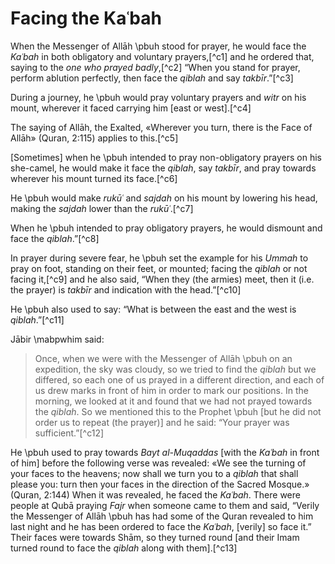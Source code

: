 
# Facing the Kaʿbah

When the Messenger of Allāh \pbuh stood for prayer, he would face the _Kaʿbah_ in both obligatory and voluntary prayers,[^c1] and he ordered that, saying to the _one who prayed badly_,[^c2] “When you stand for prayer, perform ablution perfectly, then face the _qiblah_ and say _takbīr_.”[^c3]

During a journey, he \pbuh would pray voluntary prayers and _witr_ on his mount, wherever it faced carrying him [east or west].[^c4]

The saying of Allāh, the Exalted, «Wherever you turn, there is the Face of Allāh» (Quran, 2:115) applies to this.[^c5]

[Sometimes] when he \pbuh intended to pray non-obligatory prayers on his she-camel, he would make it face the _qiblah_, say _takbīr_, and pray towards wherever his mount turned its face.[^c6]

He \pbuh would make _rukūʿ_ and _sajdah_ on his mount by lowering his head, making the _sajdah_ lower than the _rukūʿ_.[^c7]

When he \pbuh intended to pray obligatory prayers, he would dismount and face the _qiblah_.”[^c8]

In prayer during severe fear, he \pbuh set the example for his _Ummah_ to pray on foot, standing on their feet, or mounted; facing the _qiblah_ or not facing it,[^c9] and he also said, “When they (the armies) meet, then it (i.e. the prayer) is _takbīr_ and indication with the head.”[^c10]

He \pbuh also used to say: “What is between the east and the west is _qiblah_.”[^c11]

Jābir \mabpwhim said:

> Once, when we were with the Messenger of Allāh \pbuh on an expedition, the sky was cloudy, so we tried to find the _qiblah_ but we differed, so each one of us prayed in a different direction, and each of us drew marks in front of him in order to mark our positions. In the morning, we looked at it and found that we had not prayed towards the _qiblah_. So we mentioned this to the Prophet \pbuh [but he did not order us to repeat (the prayer)] and he said: “Your prayer was sufficient.”[^c12]

He \pbuh used to pray towards _Bayt al-Muqaddas_ [with the _Kaʿbah_ in front of him] before the following verse was revealed: «We see the turning of your faces to the heavens; now shall we turn you to a _qiblah_ that shall please you: turn then your faces in the direction of the Sacred Mosque.» (Quran, 2:144) When it was revealed, he faced the _Kaʿbah_. There were people at Qubā praying _Fajr_ when someone came to them and said, “Verily the Messenger of Allāh \pbuh has had some of the Quran revealed to him last night and he has been ordered to face the _Kaʿbah_, [verily] so face it.” Their faces were towards Shām, so they turned round [and their Imam turned round to face the _qiblah_ along with them].[^c13]

